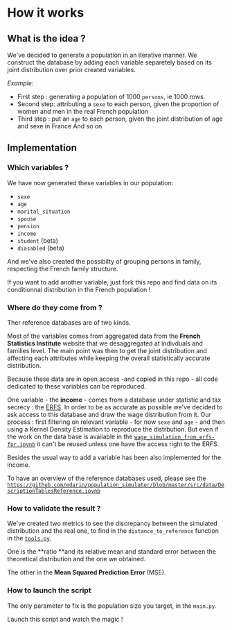 # How it works

## What is the idea ?

We've decided to generate a population in an iterative manner. 
We construct the database by adding each variable separetely based on its joint distribution over prior created variables.

*Example*:
  - First step : generating a population of 1000 `persons`, ie 1000 rows.     
  - Second step: attributing a `sexe` to each person, given the proportion of women and men in the real French population    
  - Third step : put an `age` to each person,  given the joint distribution of age and sexe in France
And so on   

## Implementation

### Which variables ?
We have now generated these variables in our population:
   - `sexe`
   - `age`
   - `marital_situation`
   - `spouse`
   - `pension`
   - `income`
   - `student` (beta)
   - `diasabled` (beta)  
 
And we've also created the possibilty of grouping persons in family, respecting the French family structure.

If you want to add another variable, just fork this repo and find data on its conditionnal distribution in the French population !

### Where do they come from ?

Ther reference databases are of two kinds.

Most of the variables comes from aggregated data from the **French Statistics Institute** website that we desaggregated at indivduals and families level. The main point was then to get the joint distribution and affecting each attributes  while keeping the overall statistically accurate distribution.

Because these data are in open access -and copied in this repo - all code dedicated to these variables can be reproduced.

One variable - the **income** - comes from a database under statistic and tax secrecy : the [ERFS](https://www.insee.fr/en/metadonnees/source/s1069). In order to be as accurate as possible we've decided to ask access to this database and draw the wage distribution from it. Our process : first filtering on relevant variable - for now `sexe` and `age` - and then using a Kernel Density Estimation to reproduce the distrbution. But even if the work on the data base is available in the [`wage_simulation_from_erfs-fpr.ipynb`](wage_simulation_from_erfs-fpr.ipynb) it can't be reused unless one have the access right to the ERFS.

Besides the usual way to add a variable has been also implemented for the income.

To have an overview of the reference databases used, please see the [`https://github.com/edarin/population_simulator/blob/master/src/data/DescriptionTablesReference.ipynb`](data/DescriptionTablesReference.ipynb)

### How to validate the result ?

We've created two metrics to see the discrepancy between the simulated distribution and the real one, to find in the `distance_to_reference` function in the [`tools.py`](tools.py).

One is the **ratio **and its relative mean and standard error between the theoretical distribution and the one we obtained.

The other in the **Mean Squared Prediction Error** (MSE).

### How to launch the script

The only parameter to fix is the population size you target, in the `main.py`.

Launch this script and watch the magic !
